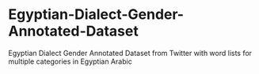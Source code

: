 # Egyptian-Dialect-Gender-Annotated-Dataset
Egyptian Dialect Gender Annotated Dataset from Twitter with word lists for multiple categories in Egyptian Arabic
